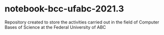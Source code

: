 # notebook-bcc-ufabc-2021.3
Repository created to store the activities carried out in the field of Computer Bases of Science at the Federal University of ABC
